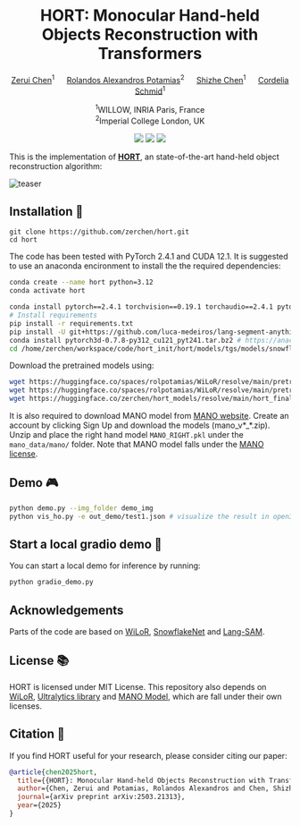 <div align="center">

# HORT: Monocular Hand-held Objects Reconstruction with Transformers

[Zerui Chen](https://zerchen.github.io/)<sup>1</sup> &emsp; [Rolandos Alexandros Potamias](https://rolpotamias.github.io)<sup>2</sup> &emsp; [Shizhe Chen](https://cshizhe.github.io/)<sup>1</sup> &emsp; [Cordelia Schmid](https://cordeliaschmid.github.io/)<sup>1</sup>

<sup>1</sup>WILLOW, INRIA Paris, France <br>
<sup>2</sup>Imperial College London, UK

<a href='https://zerchen.github.io/projects/hort.html'><img src='https://img.shields.io/badge/Project-Page-blue'></a>
<a href='https://arxiv.org/abs/2503.21313'><img src='https://img.shields.io/badge/Paper-arXiv-red'></a>
<a href='https://huggingface.co/spaces/zerchen/HORT'><img src='https://img.shields.io/badge/%F0%9F%A4%97%20Hugging%20Face-Demo-green'></a>
</div>

This is the implementation of **[HORT](https://zerchen.github.io/projects/hort.html)**, an state-of-the-art hand-held object reconstruction algorithm:

![teaser](assets/teaser.png)

## Installation 👷
```
git clone https://github.com/zerchen/hort.git
cd hort
```

The code has been tested with PyTorch 2.4.1 and CUDA 12.1. It is suggested to use an anaconda encironment to install the the required dependencies:
```bash
conda create --name hort python=3.12
conda activate hort

conda install pytorch==2.4.1 torchvision==0.19.1 torchaudio==2.4.1 pytorch-cuda=12.1 -c pytorch -c nvidia
# Install requirements
pip install -r requirements.txt
pip install -U git+https://github.com/luca-medeiros/lang-segment-anything.git
conda install pytorch3d-0.7.8-py312_cu121_pyt241.tar.bz2 # https://anaconda.org/pytorch3d/pytorch3d/files?page=2
cd /home/zerchen/workspace/code/hort_init/hort/models/tgs/models/snowflake/pointnet2_ops_lib && python setup.py install
```
Download the pretrained models using: 
```bash
wget https://huggingface.co/spaces/rolpotamias/WiLoR/resolve/main/pretrained_models/detector.pt -P ./pretrained_models/
wget https://huggingface.co/spaces/rolpotamias/WiLoR/resolve/main/pretrained_models/wilor_final.ckpt -P ./pretrained_models/
wget https://huggingface.co/zerchen/hort_models/resolve/main/hort_final.pth.tar -P ./pretrained_models/
```
It is also required to download MANO model from [MANO website](https://mano.is.tue.mpg.de). 
Create an account by clicking Sign Up and download the models (mano_v*_*.zip). Unzip and place the right hand model `MANO_RIGHT.pkl` under the `mano_data/mano/` folder. 
Note that MANO model falls under the [MANO license](https://mano.is.tue.mpg.de/license.html).
## Demo 🎮
```bash
python demo.py --img_folder demo_img 
python vis_ho.py -e out_demo/test1.json # visualize the result in open3d
```
## Start a local gradio demo 🤗
You can start a local demo for inference by running:
```bash
python gradio_demo.py
```
## Acknowledgements
Parts of the code are based on [WiLoR](https://github.com/rolpotamias/WiLoR), [SnowflakeNet](https://github.com/AllenXiangX/SnowflakeNet) and [Lang-SAM](https://github.com/luca-medeiros/lang-segment-anything).

## License 📚
HORT is licensed under MIT License. This repository also depends on [WiLoR](https://github.com/rolpotamias/WiLoR), [Ultralytics library](https://github.com/ultralytics/ultralytics) and [MANO Model](https://mano.is.tue.mpg.de/license.html), which are fall under their own licenses.
## Citation  📝
If you find HORT useful for your research, please consider citing our paper:

```bibtex
@article{chen2025hort,
  title={{HORT}: Monocular Hand-held Objects Reconstruction with Transformers},
  author={Chen, Zerui and Potamias, Rolandos Alexandros and Chen, Shizhe and Schmid, Cordelia},
  journal={arXiv preprint arXiv:2503.21313},
  year={2025}
}
```
